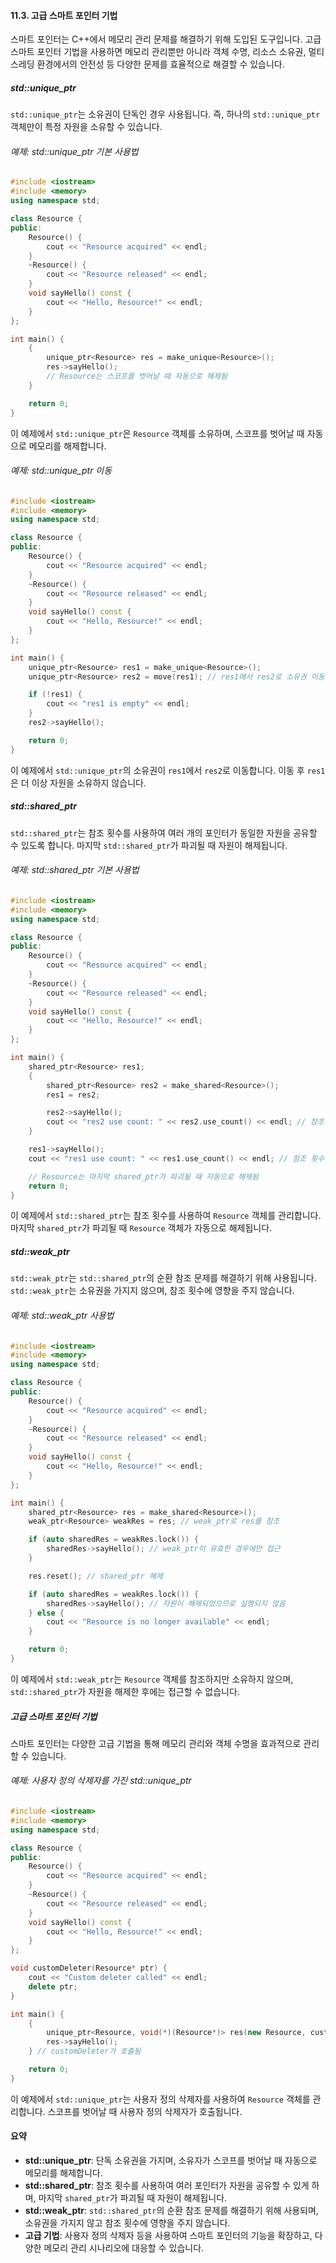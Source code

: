 #### 11.3. 고급 스마트 포인터 기법

스마트 포인터는 C++에서 메모리 관리 문제를 해결하기 위해 도입된 도구입니다. 고급 스마트 포인터 기법을 사용하면 메모리 관리뿐만 아니라 객체 수명, 리소스 소유권, 멀티스레딩 환경에서의 안전성 등 다양한 문제를 효율적으로 해결할 수 있습니다.

##### std::unique_ptr

`std::unique_ptr`는 소유권이 단독인 경우 사용됩니다. 즉, 하나의 `std::unique_ptr` 객체만이 특정 자원을 소유할 수 있습니다.

###### 예제: std::unique_ptr 기본 사용법

```cpp
#include <iostream>
#include <memory>
using namespace std;

class Resource {
public:
    Resource() {
        cout << "Resource acquired" << endl;
    }
    ~Resource() {
        cout << "Resource released" << endl;
    }
    void sayHello() const {
        cout << "Hello, Resource!" << endl;
    }
};

int main() {
    {
        unique_ptr<Resource> res = make_unique<Resource>();
        res->sayHello();
        // Resource는 스코프를 벗어날 때 자동으로 해제됨
    }

    return 0;
}
```

이 예제에서 `std::unique_ptr`은 `Resource` 객체를 소유하며, 스코프를 벗어날 때 자동으로 메모리를 해제합니다.

###### 예제: std::unique_ptr 이동

```cpp
#include <iostream>
#include <memory>
using namespace std;

class Resource {
public:
    Resource() {
        cout << "Resource acquired" << endl;
    }
    ~Resource() {
        cout << "Resource released" << endl;
    }
    void sayHello() const {
        cout << "Hello, Resource!" << endl;
    }
};

int main() {
    unique_ptr<Resource> res1 = make_unique<Resource>();
    unique_ptr<Resource> res2 = move(res1); // res1에서 res2로 소유권 이동

    if (!res1) {
        cout << "res1 is empty" << endl;
    }
    res2->sayHello();

    return 0;
}
```

이 예제에서 `std::unique_ptr`의 소유권이 `res1`에서 `res2`로 이동합니다. 이동 후 `res1`은 더 이상 자원을 소유하지 않습니다.

##### std::shared_ptr

`std::shared_ptr`는 참조 횟수를 사용하여 여러 개의 포인터가 동일한 자원을 공유할 수 있도록 합니다. 마지막 `std::shared_ptr`가 파괴될 때 자원이 해제됩니다.

###### 예제: std::shared_ptr 기본 사용법

```cpp
#include <iostream>
#include <memory>
using namespace std;

class Resource {
public:
    Resource() {
        cout << "Resource acquired" << endl;
    }
    ~Resource() {
        cout << "Resource released" << endl;
    }
    void sayHello() const {
        cout << "Hello, Resource!" << endl;
    }
};

int main() {
    shared_ptr<Resource> res1;
    {
        shared_ptr<Resource> res2 = make_shared<Resource>();
        res1 = res2;

        res2->sayHello();
        cout << "res2 use count: " << res2.use_count() << endl; // 참조 횟수: 2
    }

    res1->sayHello();
    cout << "res1 use count: " << res1.use_count() << endl; // 참조 횟수: 1

    // Resource는 마지막 shared_ptr가 파괴될 때 자동으로 해제됨
    return 0;
}
```

이 예제에서 `std::shared_ptr`는 참조 횟수를 사용하여 `Resource` 객체를 관리합니다. 마지막 `shared_ptr`가 파괴될 때 `Resource` 객체가 자동으로 해제됩니다.

##### std::weak_ptr

`std::weak_ptr`는 `std::shared_ptr`의 순환 참조 문제를 해결하기 위해 사용됩니다. `std::weak_ptr`는 소유권을 가지지 않으며, 참조 횟수에 영향을 주지 않습니다.

###### 예제: std::weak_ptr 사용법

```cpp
#include <iostream>
#include <memory>
using namespace std;

class Resource {
public:
    Resource() {
        cout << "Resource acquired" << endl;
    }
    ~Resource() {
        cout << "Resource released" << endl;
    }
    void sayHello() const {
        cout << "Hello, Resource!" << endl;
    }
};

int main() {
    shared_ptr<Resource> res = make_shared<Resource>();
    weak_ptr<Resource> weakRes = res; // weak_ptr로 res를 참조

    if (auto sharedRes = weakRes.lock()) {
        sharedRes->sayHello(); // weak_ptr이 유효한 경우에만 접근
    }

    res.reset(); // shared_ptr 해제

    if (auto sharedRes = weakRes.lock()) {
        sharedRes->sayHello(); // 자원이 해제되었으므로 실행되지 않음
    } else {
        cout << "Resource is no longer available" << endl;
    }

    return 0;
}
```

이 예제에서 `std::weak_ptr`는 `Resource` 객체를 참조하지만 소유하지 않으며, `std::shared_ptr`가 자원을 해제한 후에는 접근할 수 없습니다.

##### 고급 스마트 포인터 기법

스마트 포인터는 다양한 고급 기법을 통해 메모리 관리와 객체 수명을 효과적으로 관리할 수 있습니다.

###### 예제: 사용자 정의 삭제자를 가진 std::unique_ptr

```cpp
#include <iostream>
#include <memory>
using namespace std;

class Resource {
public:
    Resource() {
        cout << "Resource acquired" << endl;
    }
    ~Resource() {
        cout << "Resource released" << endl;
    }
    void sayHello() const {
        cout << "Hello, Resource!" << endl;
    }
};

void customDeleter(Resource* ptr) {
    cout << "Custom deleter called" << endl;
    delete ptr;
}

int main() {
    {
        unique_ptr<Resource, void(*)(Resource*)> res(new Resource, customDeleter);
        res->sayHello();
    } // customDeleter가 호출됨

    return 0;
}
```

이 예제에서 `std::unique_ptr`는 사용자 정의 삭제자를 사용하여 `Resource` 객체를 관리합니다. 스코프를 벗어날 때 사용자 정의 삭제자가 호출됩니다.

#### 요약

- **std::unique_ptr**: 단독 소유권을 가지며, 소유자가 스코프를 벗어날 때 자동으로 메모리를 해제합니다.
- **std::shared_ptr**: 참조 횟수를 사용하여 여러 포인터가 자원을 공유할 수 있게 하며, 마지막 `shared_ptr`가 파괴될 때 자원이 해제됩니다.
- **std::weak_ptr**: `std::shared_ptr`의 순환 참조 문제를 해결하기 위해 사용되며, 소유권을 가지지 않고 참조 횟수에 영향을 주지 않습니다.
- **고급 기법**: 사용자 정의 삭제자 등을 사용하여 스마트 포인터의 기능을 확장하고, 다양한 메모리 관리 시나리오에 대응할 수 있습니다.
